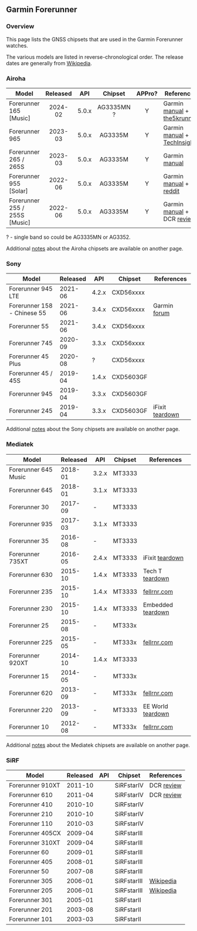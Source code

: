 ## Garmin Forerunner

### Overview

This page lists the GNSS chipsets that are used in the Garmin Forerunner watches.

The various models are listed in reverse-chronological order. The release dates are generally from [Wikipedia](https://en.wikipedia.org/wiki/Garmin_Forerunner#Release_history).



### Airoha

| Model                       | Released   | API | Chipset | APPro? | References |
| --------------------------- | :--------: | :--------: | :--------: | :--------: | ---------- |
| Forerunner 165 [Music]      | 2024-02 | 5.0.x | AG3335MN ? | Y | Garmin [manual](https://www8.garmin.com/manuals/webhelp/GUID-607F08F6-33FC-40BF-9727-84E54043D82D/EN-US/GUID-E01D9421-9E1B-4D85-81A0-46C6DCFAA9E4.html) + [the5krunner](https://the5krunner.com/2024/03/02/garmin-forerunner-165-review-specifications/) |
| Forerunner 965              | 2023-03 | 5.0.x | AG3335M | Y | Garmin [manual](https://www8.garmin.com/manuals/webhelp/GUID-0221611A-992D-495E-8DED-1DD448F7A066/EN-US/GUID-E01D9421-9E1B-4D85-81A0-46C6DCFAA9E4.html) + [TechInsights](https://www.techinsights.com/blog/deep-dive-teardown-garmin-forerunner-965-a04578-smartwatch) |
| Forerunner 265 / 265S       | 2023-03 | 5.0.x | AG3335M | Y | Garmin [manual](https://www8.garmin.com/manuals/webhelp/GUID-F41EAFB3-6CC9-42DE-9C6C-9E358DBB0671/EN-US/GUID-E01D9421-9E1B-4D85-81A0-46C6DCFAA9E4.html) |
| Forerunner 955 [Solar] | 2022-06 | 5.0.x | AG3335M | Y | Garmin [manual](https://www8.garmin.com/manuals/webhelp/GUID-9D99A9D4-467A-4F1A-A0EA-023184FEA3DD/EN-US/GUID-E01D9421-9E1B-4D85-81A0-46C6DCFAA9E4.html) + [reddit](https://www.reddit.com/r/GarminWatches/comments/126v3m7/comment/jebutnb/) |
| Forerunner 255 / 255S [Music] | 2022-06 | 5.0.x | AG3335M | Y | Garmin [manual](https://www8.garmin.com/manuals/webhelp/GUID-676967A0-1B23-4384-9BC9-76F3D643F1C8/EN-US/GUID-E01D9421-9E1B-4D85-81A0-46C6DCFAA9E4.html) + DCR [review](https://www.dcrainmaker.com/2022/06/garmin-forerunner-255-review-multisport.html) |

? - single band so could be AG3335MN or AG3352.

Additional [notes](../../../chipsets/airoha/devices.md) about the Airoha chipsets are available on another page.



### Sony

| Model                       | Released   | API | Chipset | References |
| --------------------------- | ---------- | ---------- | ---------- | ---------- |
| Forerunner 945 LTE          | 2021-06 | 4.2.x | CXD56xxxx |  |
| Forerunner 158 - Chinese 55 | 2021-06 | 3.4.x | CXD56xxxx | Garmin [forum](https://forums.garmin.com/developer/connect-iq/f/discussion/271658/what-is-it-fr158) |
| Forerunner 55               | 2021-06 | 3.4.x | CXD56xxxx |  |
| Forerunner 745              | 2020-09 | 3.3.x | CXD56xxxx |  |
| Forerunner 45 Plus | 2020-08 | ? | CXD56xxxx | |
| Forerunner 45 / 45S         | 2019-04 | 1.4.x | CXD5603GF |  |
| Forerunner 945              | 2019-04 | 3.3.x | CXD5603GF |            |
| Forerunner 245 | 2019-04 | 3.3.x | CXD5603GF | iFixit [teardown](https://www.ifixit.com/Teardown/Garmin+Forerunner+245+Music+Teardown/150396?srsltid=AfmBOoqg114zv10EakWr_a1-HPvIx9ZS2-FD9lbg5X57jVdyvS60z2Vz) |

Additional [notes](../../../chipsets/sony/devices.md) about the Sony chipsets are available on another page.



### Mediatek

| Model                       | Released   | API | Chipset | References |
| --------------------------- | ---------- | ---------- | ---------- | ---------- |
| Forerunner 645 Music | 2018-01 | 3.2.x | MT3333 | |
| Forerunner 645 | 2018-01 | 3.1.x | MT3333 |  |
| Forerunner 30               | 2017-09 | - | MT3333 |  |
| Forerunner 935              | 2017-03 | 3.1.x | MT3333 |  |
| Forerunner 35               | 2016-08 | - | MT3333 |  |
| Forerunner 735XT            | 2016-05 | 2.4.x | MT3333 | iFixit [teardown](https://www.ifixit.com/Teardown/Garmin+Forerunner+735XT+Teardown/117852) |
| Forerunner 630              | 2015-10 | 1.4.x | MT3333 | Tech T [teardown](https://youtu.be/WdbPKmjUrKc?t=114) |
| Forerunner 235        | 2015-10 | 1.4.x | MT3333 | [fellrnr.com](https://fellrnr.com/wiki/GPS_Accuracy-summary) |
| Forerunner 230 | 2015-10 | 1.4.x | MT3333 | Embedded [teardown](https://embeddedcomputing.com/27555-tear-down-garmin-forerunner-230-gps-running-watch/) |
| Forerunner 25               | 2015-08 | - | MT333x |  |
| Forerunner 225              | 2015-05 | - | MT333x | [fellrnr.com](https://fellrnr.com/wiki/GPS_Accuracy-summary) |
| Forerunner 920XT            | 2014-10 | 1.4.x | MT3333 |  |
| Forerunner 15               | 2014-05 | - | MT333x |  |
| Forerunner 620              | 2013-09 | - | MT333x | [fellrnr.com](https://fellrnr.com/wiki/GPS_Accuracy-summary) |
| Forerunner 220              | 2013-09 | - | MT3333 | EE World [teardown](https://www.eeworldonline.com/teardown-garmin-forerunner-220-sport-watch-heart-monitor/) |
| Forerunner 10    | 2012-08 | - | MT333x | [fellrnr.com](https://fellrnr.com/wiki/GPS_Accuracy-summary) |

Additional [notes](../../../chipsets/mediatek/devices.md) about the Mediatek chipsets are available on another page.




### SiRF

| Model                       | Released   | API | Chipset | References |
| --------------------------- | ---------- | ---------- | ---------- | ---------- |
| Forerunner 910XT | 2011-10 |  | SiRFstarIV | DCR [review](https://www.dcrainmaker.com/2011/10/garmin-forerunner-910xt-in-depth-review.html) |
| Forerunner 610   | 2011-04 |  | SiRFstarIV | DCR [review](https://www.dcrainmaker.com/2011/04/garmin-forerunner-610-in-depth-review.html) |
| Forerunner 410   | 2010-10 |  | SiRFstarIV |  |
| Forerunner 210   | 2010-10 |  | SiRFstarIV |  |
| Forerunner 110   | 2010-03 |  | SiRFstarIV |  |
| Forerunner 405CX | 2009-04 |  | SiRFstarIII |  |
| Forerunner 310XT | 2009-04 |  | SiRFstarIII |  |
| Forerunner 60    | 2009-01 |  | SiRFstarIII |  |
| Forerunner 405   | 2008-01 |  | SiRFstarIII |  |
| Forerunner 50    | 2007-08 |  | SiRFstarIII |  |
| Forerunner 305   | 2006-01 |  | SiRFstarIII | [Wikipedia](https://en.wikipedia.org/wiki/Garmin_Forerunner#Models) |
| Forerunner 205   | 2006-01 |  | SiRFstarIII | [Wikipedia](https://en.wikipedia.org/wiki/Garmin_Forerunner#Models) |
| Forerunner 301   | 2005-01 |  | SiRFstarII |  |
| Forerunner 201   | 2003-08 |  | SiRFstarII |  |
| Forerunner 101   | 2003-03 |  | SiRFstarII |  |

